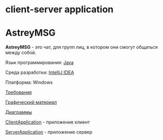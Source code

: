 # client-server application

# AstreyMSG
**AstreyMSG** - это чат, для групп лиц, в котором они смогут общаться между собой.

Язык программирования: [Java](https://www.java.com/ru/)

Среда разработки: [IntelliJ IDEA](https://www.jetbrains.com/idea/)

Платформа: Windows

[Требования](https://github.com/KevinPozitive/client-server-application-requirements/blob/master/Requirements/требования.md)

[Графический материал](https://github.com/KevinPozitive/client-server-application-requirements/tree/master/Mockups)

[Диаграммы](https://github.com/KevinPozitive/client-server-application-requirements/tree/master/Диаграммы)

[ClientApplication](https://github.com/KevinPozitive/ClientApplication) - приложение клиент

[ServerApplication](https://github.com/KevinPozitive/ServerApplication) - приложение сервер
